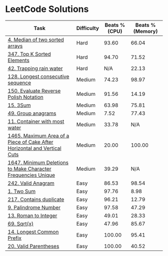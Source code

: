 # LeetCode Solutions


| Task | Difficulty | Beats % (CPU) | Beats % (Memory) |
|--|--|--|--|
| [4. Median of two sorted arrays](https://leetcode.com/problems/median-of-two-sorted-arrays/) | Hard | 93.60 | 66.04 |
| [347. Top K Sorted Elements](https://leetcode.com/problems/top-k-frequent-elements/) | Hard | 94.70 | 71.52 |
| [42. Trapping rain water](https://leetcode.com/problems/trapping-rain-water/) | Hard | N/A | 22.13 |
| [128. Longest consecutive sequence](https://leetcode.com/problems/longest-consecutive-sequence/) | Medium | 74.23 | 98.97 |
| [150. Evaluate Reverse Polish Notation](https://leetcode.com/problems/evaluate-reverse-polish-notation/) | Medium | 91.56 | 14.19 |
| [15. 3Sum](https://leetcode.com/problems/3sum/) | Medium | 63.98 | 75.81 |
| [49. Group anagrams](https://leetcode.com/problems/group-anagrams/) | Medium | 7.52 | 77.43 |
| [11. Container with most water](https://leetcode.com/problems/container-with-most-water/) | Medium | 33.78 | N/A |
| [1465. Maximum Area of a Piece of Cake After Horizontal and Vertical Cuts](https://leetcode.com/problems/maximum-area-of-a-piece-of-cake-after-horizontal-and-vertical-cuts/) | Medium | 20.00 | 100.00 |
| [1647. Minimum Deletions to Make Character Frequencies Unique](https://leetcode.com/problems/minimum-deletions-to-make-character-frequencies-unique/) | Medium | 39.29 | N/A |
| [242. Valid Anagram](https://leetcode.com/problems/valid-anagram/) | Easy | 86.53 | 98.54 |
| [1. Two Sum](https://leetcode.com/problems/two-sum/) | Easy | 97.76 | 8.98 |
| [217. Contains duplicate](https://leetcode.com/problems/contains-duplicate/) | Easy | 96.21 | 12.79 |
| [9. Palindrome Number](https://leetcode.com/problems/palindrome-number/) | Easy | 97.58 | 47.29 |
| [13. Roman to Integer](https://leetcode.com/problems/roman-to-integer/) | Easy | 49.01 | 28.33 |
| [69. Sqrt(x)](https://leetcode.com/problems/sqrtx/) | Easy | 47.96 | 85.67 |
| [14. Longest Common Prefix](https://leetcode.com/problems/longest-common-prefix/) | Easy | 100.00 | 95.41 |
| [20. Valid Parentheses](https://leetcode.com/problems/valid-parentheses/) | Easy | 100.00 | 40.52 |
